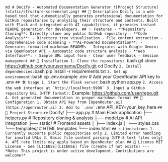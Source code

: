 ```md # Docify - Automated Documentation Generator ![Project Structure](static/structure-screenshot.png) ## 📖 Description Docify is a web-based tool that automatically generates professional documentation for GitHub repositories by analyzing their structure and contents. Built with Flask and integrated with AI capabilities, it provides instant README generation for developers. ## ✨ Features - **Repository Cloning**: Directly clone any public GitHub repository - **Code Analysis**: - Directory tree visualization - File content extraction - Comprehensive code scanning - **AI-Powered Documentation**: - Generates formatted markdown READMEs - Integrates with Google Gemini via OpenRouter API - Automatic code structure analysis - **Web Interface**: - Simple URL input form - Clear user feedback - Session management ## 🚀 Installation 1. Clone the repository: ```bash git clone https://github.com/yourusername/Docify.git cd Docify ``` 2. Install dependencies: ```bash pip install -r requirements.txt ``` 3. Set up environment: ```bash cp .env.example .env # Add your OpenRouter API key to .env ``` ## 🛠 Usage 1. Start the Flask server: ```bash python app.py ``` 2. Access the web interface at `http://localhost:9900` 3. Input a GitHub repository URL (HTTP format): ``` Example: https://github.com/user/repo.git ``` 4. Get generated documentation in proper markdown format ## 🔧 Configuration 1. Obtain API key from [OpenRouter.ai](https://openrouter.ai) 2. Add to `.env`: ```env API_KEY=your_key_here ``` ## 📂 Project Structure ``` Docify/ ├── app.py # Main Flask application ├── helpers.py # Repository cloning & analysis ├── model.py # AI API integration ├── static/ # Frontend assets │ ├── index.js │ └── styles.css └── templates/ # HTML templates └── index.html ``` ## ⚠️ Limitations 1. Currently supports public repositories only 2. Limited error handling for invalid URLs 3. Basic file content parsing (UTF-8 text files only) 4. API rate limits may apply based on OpenRouter plan ## 📄 License MIT License - See [LICENSE](LICENSE) file (create if not exists) --- *Note: This project is under active development. Contributions are welcome!* ```